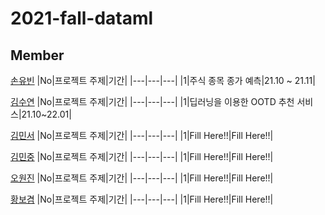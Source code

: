 # 2021-fall-dataml

## Member

[손유빈](https://github.com/YubeenSon)
|No|프로젝트 주제|기간|
|---|---|---|
|1|주식 종목 종가 예측|21.10 ~ 21.11|

[김수연](https://github.com/happiesoo41)
|No|프로젝트 주제|기간|
|---|---|---|
|1|딥러닝을 이용한 OOTD 추천 서비스|21.10~22.01|

[김민서](https://github.com/ms9648)
|No|프로젝트 주제|기간|
|---|---|---|
|1|Fill Here!!|Fill Here!!|

[김민중](https://github.com/solbat)
|No|프로젝트 주제|기간|
|---|---|---|
|1|Fill Here!!|Fill Here!!|

[오원진](https://github.com/keepproceeding)
|No|프로젝트 주제|기간|
|---|---|---|
|1|Fill Here!!|Fill Here!!|

[황보겸](https://github.com/aerojohn1223)
|No|프로젝트 주제|기간|
|---|---|---|
|1|Fill Here!!|Fill Here!!|

